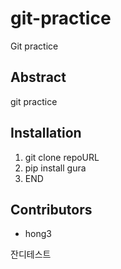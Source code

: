# git-practice

Git practice

## Abstract

git practice

## Installation

1. git clone repoURL
2. pip install gura
3. END

## Contributors

- hong3

잔디테스트
